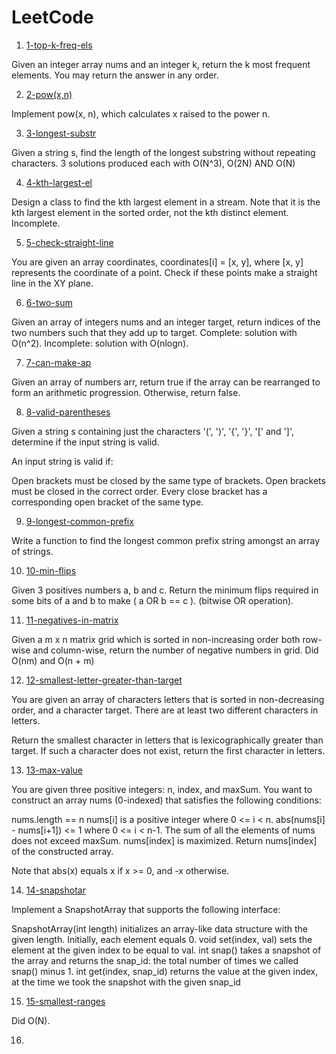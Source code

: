 # LeetCode

1. [1-top-k-freq-els](https://leetcode.com/problems/top-k-frequent-elements/)

Given an integer array nums and an integer k, return the k most frequent elements. You may return the answer in any order.

2. [2-pow(x,n)](https://leetcode.com/problems/powx-n/)

Implement pow(x, n), which calculates x raised to the power n.

3. [3-longest-substr](https://leetcode.com/problems/longest-substring-without-repeating-characters/)

Given a string s, find the length of the longest substring without repeating characters. 3 solutions produced each with O(N^3), O(2N) AND O(N)

4. [4-kth-largest-el](https://leetcode.com/problems/kth-largest-element-in-a-stream/)

Design a class to find the kth largest element in a stream. Note that it is the kth largest element in the sorted order, not the kth distinct element. Incomplete.

5. [5-check-straight-line](https://leetcode.com/problems/check-if-it-is-a-straight-line/)

You are given an array coordinates, coordinates[i] = [x, y], where [x, y] represents the coordinate of a point. Check if these points make a straight line in the XY plane.

6. [6-two-sum](https://leetcode.com/problems/two-sum/)

Given an array of integers nums and an integer target, return indices of the two numbers such that they add up to target. Complete: solution with O(n^2). Incomplete: solution with O(nlogn).

7. [7-can-make-ap](https://leetcode.com/problems/can-make-arithmetic-progression-from-sequence/)

Given an array of numbers arr, return true if the array can be rearranged to form an arithmetic progression. Otherwise, return false.

8. [8-valid-parentheses](https://leetcode.com/problems/valid-parentheses/)

Given a string s containing just the characters '(', ')', '{', '}', '[' and ']', determine if the input string is valid.

An input string is valid if:

Open brackets must be closed by the same type of brackets.
Open brackets must be closed in the correct order.
Every close bracket has a corresponding open bracket of the same type.

9. [9-longest-common-prefix](https://leetcode.com/problems/longest-common-prefix/)

Write a function to find the longest common prefix string amongst an array of strings.

10. [10-min-flips](https://leetcode.com/problems/minimum-flips-to-make-a-or-b-equal-to-c/)

Given 3 positives numbers a, b and c. Return the minimum flips required in some bits of a and b to make ( a OR b == c ). (bitwise OR operation).

11. [11-negatives-in-matrix](https://leetcode.com/problems/count-negative-numbers-in-a-sorted-matrix/)

Given a m x n matrix grid which is sorted in non-increasing order both row-wise and column-wise, return the number of negative numbers in grid. Did O(nm) and O(n + m)

12. [12-smallest-letter-greater-than-target](https://leetcode.com/problems/find-smallest-letter-greater-than-target/description/)

You are given an array of characters letters that is sorted in non-decreasing order, and a character target. There are at least two different characters in letters.

Return the smallest character in letters that is lexicographically greater than target. If such a character does not exist, return the first character in letters.

13. [13-max-value](https://leetcode.com/problems/maximum-value-at-a-given-index-in-a-bounded-array/description/)

You are given three positive integers: n, index, and maxSum. You want to construct an array nums (0-indexed) that satisfies the following conditions:

nums.length == n
nums[i] is a positive integer where 0 <= i < n.
abs(nums[i] - nums[i+1]) <= 1 where 0 <= i < n-1.
The sum of all the elements of nums does not exceed maxSum.
nums[index] is maximized.
Return nums[index] of the constructed array.

Note that abs(x) equals x if x >= 0, and -x otherwise.

14. [14-snapshotar](https://leetcode.com/problems/snapshot-array/)

Implement a SnapshotArray that supports the following interface:

SnapshotArray(int length) initializes an array-like data structure with the given length. Initially, each element equals 0.
void set(index, val) sets the element at the given index to be equal to val.
int snap() takes a snapshot of the array and returns the snap_id: the total number of times we called snap() minus 1.
int get(index, snap_id) returns the value at the given index, at the time we took the snapshot with the given snap_id

15. [15-smallest-ranges](https://leetcode.com/problems/summary-ranges/)

Did O(N).

16. 


